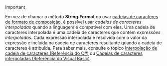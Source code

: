 
> [!IMPORTANT] 
> Em vez de chamar o método **String.Format** ou usar [cadeias de caracteres de formato de composição](~/docs/standard/base-types/composite-formatting.md), é possível usar *cadeias de caracteres interpoladas* quando a linguagem é compatível com eles. Uma cadeia de caracteres interpolada é uma cadeia de caracteres que contém *expressões interpoladas*. Cada expressão interpolada é resolvida com o valor da expressão e incluída na cadeia de caracteres resultante quando a cadeia de caracteres é atribuída. Para saber mais, consulte o tópico [Interpolação de cadeia de caracteres (Referência do C#)](~/docs/csharp/language-reference/tokens/interpolated.md) ou [Cadeias de caracteres interpoladas (Referência do Visual Basic)](~/docs/visual-basic/programming-guide/language-features/strings/interpolated-strings.md). 
